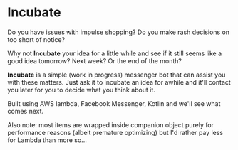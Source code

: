 # Incubate

Do you have issues with impulse shopping?
Do you make rash decisions on too short of notice?

Why not __Incubate__ your idea for a little while and see if it still seems like a good idea tomorrow? Next week? Or the end of the month?

__Incubate__ is a simple (work in progress) messenger bot that can assist you with these matters. Just ask it to incubate an idea for awhile and it'll contact you later for you to decide what you think about it.

Built using AWS lambda, Facebook Messenger, Kotlin and we'll see what comes next.

Also note: most items are wrapped inside companion object purely for performance reasons (albeit premature optimizing) but I'd rather pay less for Lambda than more so...